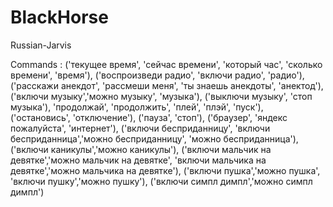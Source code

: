 # BlackHorse
Russian-Jarvis

Commands :
('текущее время', 'сейчас времени', 'который час', 'сколько времени', 'время'),
('воспроизведи радио', 'включи радио', 'радио'),
('расскажи анекдот', 'рассмеши меня', 'ты знаешь анекдоты', 'анектод'),
('включи музыку','можно музыку', 'музыка'),
('выключи музыку', 'стоп музыка'),
'продолжай', 'продолжить', 'плей', 'плэй', 'пуск'),
('остановись', 'отключение'),
('пауза', 'стоп'),
('браузер', 'яндекс пожалуйста', 'интернет'),
('включи бесприданницу', 'включи бесприданница','можно бесприданницу', 'можно бесприданница'),
('включи каникулы','можно каникулы'),
('включи мальчик на девятке','можно мальчик на девятке', 'включи мальчика на девятке','можно мальчика на девятке'),
('включи пушка','можно пушка', 'включи пушку','можно пушку'),
('включи симпл димпл','можно симпл димпл')
